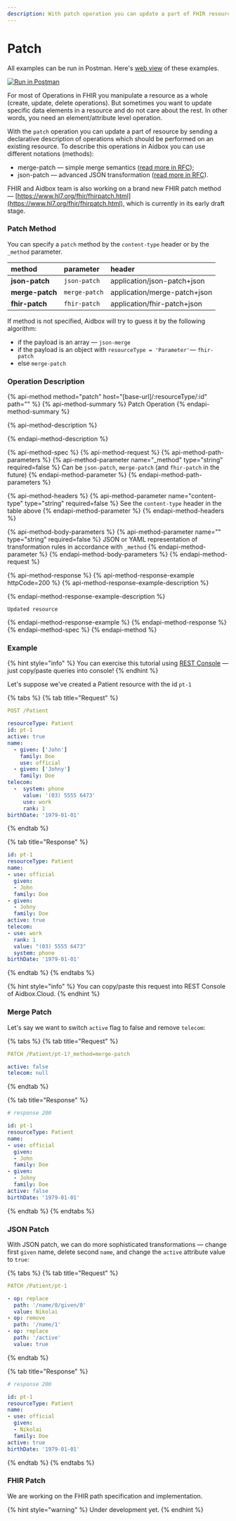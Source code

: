```yaml
---
description: With patch operation you can update a part of FHIR resource.
---
```


# Patch

All examples can be run in Postman. Here's [web view](https://documenter.getpostman.com/view/5552124/RWgxtEs8) of these examples.

[![Run in Postman](https://run.pstmn.io/button.svg)](https://app.getpostman.com/view-collection/f6bc1ce7c9eeb0c2baa0?referrer=https%3A%2F%2Fapp.getpostman.com%2Frun-collection%2Ff6bc1ce7c9eeb0c2baa0%23%3Fenv%5BAidbox.Cloud%5D%3DW3sia2V5IjoiYmFzZSIsInZhbHVlIjoiaHR0cHM6Ly9tZXJlZGl0aC5haWRib3guYXBwIiwiZGVzY3JpcHRpb24iOiIiLCJlbmFibGVkIjp0cnVlfV0%3D&_ga=2.109779141.1133756186.1540376522-1595564802.1538573158)

For most of Operations in FHIR you manipulate a resource as a whole \(create, update, delete operations\). But sometimes you want to update specific data elements in a resource and do not care about the rest. In other words, you need an element/attribute level operation. 

With the `patch` operation you can update a part of resource by sending a declarative description of operations which should be performed on an existing resource. To describe this operations in Aidbox you can use different notations \(methods\):

* merge-patch — simple merge semantics \([read more in RFC](https://tools.ietf.org/html/rfc7386)\);
* json-patch — advanced JSON transformation \([read more in RFC](https://tools.ietf.org/html/rfc6902)\).

FHIR and Aidbox team is also working on a brand new FHIR patch method — [https://www.hl7.org/fhir/fhirpatch.html](https://www.hl7.org/fhir/fhirpatch.html), which is currently in its early draft stage.

### Patch Method

You can specify a `patch` method by the `content-type` header or by the `_method` parameter.

| method | parameter | header |
| :--- | :--- | :--- |
| **json-patch** | `json-patch` | application/json-patch+json |
| **merge-patch** | `merge-patch` | application/merge-patch+json |
| **fhir-patch** | `fhir-patch` | application/fhir-patch+json |

If method is not specified, Aidbox will try to guess it by the following algorithm: 

* if the payload is an array — `json-merge`
* if the payload is an object with `resourceType = 'Parameter'`— `fhir-patch` 
* else `merge-patch`

### Operation Description

{% api-method method="patch" host="\[base-url\]/:resourceType/:id" path="" %}
{% api-method-summary %}
Patch Operation
{% endapi-method-summary %}

{% api-method-description %}

{% endapi-method-description %}

{% api-method-spec %}
{% api-method-request %}
{% api-method-path-parameters %}
{% api-method-parameter name="\_method" type="string" required=false %}
Can be `json-patch`, `merge-patch` \(and `fhir-patch` in the future\)
{% endapi-method-parameter %}
{% endapi-method-path-parameters %}

{% api-method-headers %}
{% api-method-parameter name="content-type" type="string" required=false %}
See the `content-type` header in the table above
{% endapi-method-parameter %}
{% endapi-method-headers %}

{% api-method-body-parameters %}
{% api-method-parameter name="" type="string" required=false %}
JSON or YAML representation of transformation rules in accordance with `_method`
{% endapi-method-parameter %}
{% endapi-method-body-parameters %}
{% endapi-method-request %}

{% api-method-response %}
{% api-method-response-example httpCode=200 %}
{% api-method-response-example-description %}

{% endapi-method-response-example-description %}

```
Updated resource
```
{% endapi-method-response-example %}
{% endapi-method-response %}
{% endapi-method-spec %}
{% endapi-method %}

### Example

{% hint style="info" %}
You can exercise this tutorial using [REST Console](../aidbox-ui/rest-console.md) — just copy/paste queries into console!
{% endhint %}

Let's suppose we've created a Patient resource with the id `pt-1`

{% tabs %}
{% tab title="Request" %}
```yaml
POST /Patient

resourceType: Patient
id: pt-1
active: true
name:
  - given: ['John']
    family: Doe
    use: official
  - given: ['Johny']
    family: Doe
telecom:
  -  system: phone
     value: '(03) 5555 6473'
     use: work
     rank: 1
birthDate: '1979-01-01'
```
{% endtab %}

{% tab title="Response" %}
```yaml
id: pt-1
resourceType: Patient
name:
- use: official
  given:
  - John
  family: Doe
- given:
  - Johny
  family: Doe
active: true
telecom:
- use: work
  rank: 1
  value: "(03) 5555 6473"
  system: phone
birthDate: '1979-01-01'
```
{% endtab %}
{% endtabs %}

{% hint style="info" %}
You can copy/paste this request into REST Console of Aidbox.Cloud.
{% endhint %}

### Merge Patch

Let's say we want to switch `active` flag to false and remove `telecom`:

{% tabs %}
{% tab title="Request" %}
```yaml
PATCH /Patient/pt-1?_method=merge-patch

active: false
telecom: null
```
{% endtab %}

{% tab title="Response" %}
```yaml
# response 200

id: pt-1
resourceType: Patient
name:
- use: official
  given:
  - John
  family: Doe
- given:
  - Johny
  family: Doe
active: false
birthDate: '1979-01-01'
```
{% endtab %}
{% endtabs %}

### JSON Patch

With JSON patch, we can do more sophisticated transformations — change first `given` name, delete second `name`, and change the `active` attribute value to `true`:

{% tabs %}
{% tab title="Request" %}
```yaml
PATCH /Patient/pt-1

- op: replace
  path: '/name/0/given/0'
  value: Nikolai
- op: remove
  path: '/name/1'
- op: replace
  path: '/active'
  value: true
```
{% endtab %}

{% tab title="Response" %}
```yaml
# response 200

id: pt-1
resourceType: Patient
name:
- use: official
  given:
  - Nikolai
  family: Doe
active: true
birthDate: '1979-01-01'
```
{% endtab %}
{% endtabs %}

### FHIR Patch

We are working on the FHIR path specification and implementation.

{% hint style="warning" %}
Under development yet.
{% endhint %}



